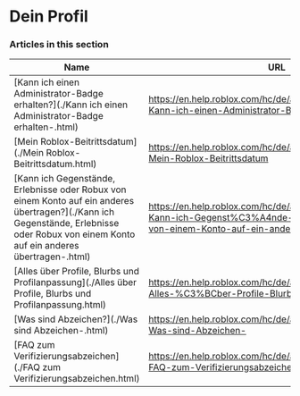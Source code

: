# Dein Profil  
### Articles in this section
Name|URL
-|-
[Kann ich einen Administrator-Badge erhalten?](./Kann ich einen Administrator-Badge erhalten-.html) |https://en.help.roblox.com/hc/de/articles/203312360-Kann-ich-einen-Administrator-Badge-erhalten-
[Mein Roblox-Beitrittsdatum](./Mein Roblox-Beitrittsdatum.html) |https://en.help.roblox.com/hc/de/articles/203313060-Mein-Roblox-Beitrittsdatum
[Kann ich Gegenstände, Erlebnisse oder Robux von einem Konto auf ein anderes übertragen?](./Kann ich Gegenstände, Erlebnisse oder Robux von einem Konto auf ein anderes übertragen-.html) |https://en.help.roblox.com/hc/de/articles/203313090-Kann-ich-Gegenst%C3%A4nde-Erlebnisse-oder-Robux-von-einem-Konto-auf-ein-anderes-%C3%BCbertragen-
[Alles über Profile, Blurbs und Profilanpassung](./Alles über Profile, Blurbs und Profilanpassung.html) |https://en.help.roblox.com/hc/de/articles/203313660-Alles-%C3%BCber-Profile-Blurbs-und-Profilanpassung
[Was sind Abzeichen?](./Was sind Abzeichen-.html) |https://en.help.roblox.com/hc/de/articles/203313620-Was-sind-Abzeichen-
[FAQ zum Verifizierungsabzeichen](./FAQ zum Verifizierungsabzeichen.html) |https://en.help.roblox.com/hc/de/articles/7997207259156-FAQ-zum-Verifizierungsabzeichen